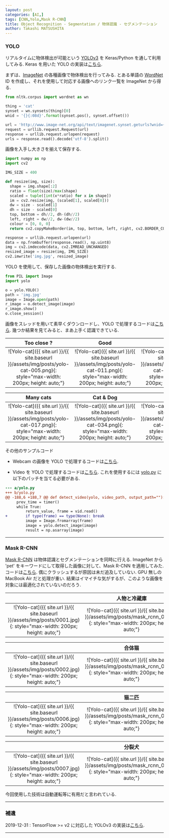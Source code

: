 ```yaml
---
layout: post
categories: [AI,]
tags: [CNN,Yolo,Mask R-CNN]
title: Object Recognition - Segmentation / 物体認識 - セグメンテーション
author: Takashi MATSUSHITA
---
```


### YOLO
リアルタイムに物体検出が可能という [YOLOv3](https://pjreddie.com/darknet/yolo/) を Keras/Python を通して利用してみる. Keras を用いた YOLO の実装は[こちら](https://github.com/qqwweee/keras-yolo3).

まずは、[ImageNet](http://www.image-net.org) の各種画像で物体検出を行ってみる. とある単語の [WordNet](https://wordnet.princeton.edu) ID を作成し、それを使用して対応する画像へのリンク一覧を ImageNet から得る.

```python
from nltk.corpus import wordnet as wn

thing = 'cat'
synset = wn.synsets(thing)[0]
wnid = '{}{:08d}'.format(synset.pos(), synset.offset())

url = 'http://www.image-net.org/api/text/imagenet.synset.geturls?wnid={}'.format(wnid)
request = urllib.request.Request(url)
response = urllib.request.urlopen(request)
urls = response.read().decode('utf-8').split()
```

画像を入手し大きさを揃えて保存する.
```python
import numpy as np
import cv2

IMG_SIZE = 400

def resize(img, size):
  shape = img.shape[:2]
  ratio = float(size)/max(shape)
  scaled = tuple([int(x*ratio) for x in shape])
  im = cv2.resize(img, (scaled[1], scaled[0]))
  dw = size - scaled[1]
  dh = size - scaled[0]
  top, bottom = dh//2, dh-(dh//2)
  left, right = dw//2, dw-(dw//2)
  colour = [0, 0, 0]
  return cv2.copyMakeBorder(im, top, bottom, left, right, cv2.BORDER_CONSTANT, value=colour)

response = urllib.request.urlopen(url)
data = np.frombuffer(response.read(), np.uint8)
img = cv2.imdecode(data, cv2.IMREAD_UNCHANGED)
resized_image = resize(img, IMG_SIZE)
cv2.imwrite('img.jpg', resized_image)
```


YOLO を使用して、保存した画像の物体検出を実行する.
```python
from PIL import Image
import yolo

o = yolo.YOLO()
path = 'img.jpg'
image = Image.open(path)
r_image = o.detect_image(image)
r_image.show()
o.close_session()
```

画像をスレッドを用いて素早くダウンロードし、YOLO で処理するコードは[こちら](https://github.com/takashi-matsushita/lab/blob/master/dnn/yolo_image.py).
幾つか結果を見てみると、まあ上手く認識できている.

Too close ? | Good | Good
:-:|:-:|:-:
![Yolo-cat]({{ site.url }}/{{ site.baseurl }}/assets/img/posts/yolo-cat-005.png){: style="max-width: 200px; height: auto;"} | ![Yolo-cat]({{ site.url }}/{{ site.baseurl }}/assets/img/posts/yolo-cat-011.png){: style="max-width: 200px; height: auto;"} | ![Yolo-cat]({{ site.url }}/{{ site.baseurl }}/assets/img/posts/yolo-cat-012.png){: style="max-width: 200px; height: auto;"}

Many cats | Cat & Dog | Good
:-:|:-:|:-:
![Yolo-cat]({{ site.url }}/{{ site.baseurl }}/assets/img/posts/yolo-cat-017.png){: style="max-width: 200px; height: auto;"} | ![Yolo-cat]({{ site.url }}/{{ site.baseurl }}/assets/img/posts/yolo-cat-034.png){: style="max-width: 200px; height: auto;"} | ![Yolo-cat]({{ site.url }}/{{ site.baseurl }}/assets/img/posts/yolo-cat-038.png){: style="max-width: 200px; height: auto;"}


その他のサンプルコード

* Webcam の画像を YOLO で処理するコードは[こちら](https://github.com/takashi-matsushita/lab/blob/master/dnn/yolo_webcam.py).

* Video を YOLO で処理するコードは[こちら](https://github.com/takashi-matsushita/lab/blob/master/dnn/yolo_video.py). これを使用するには [yolo.py](https://github.com/qqwweee/keras-yolo3/blob/e6598d13c703029b2686bc2eb8d5c09badf42992/yolo.py) に以下のパッチを当てる必要がある.

```diff
--- a/yolo.py
+++ b/yolo.py
@@ -188,6 +188,7 @@ def detect_video(yolo, video_path, output_path=""):
     prev_time = timer()
     while True:
         return_value, frame = vid.read()
+        if type(frame) == type(None): break
         image = Image.fromarray(frame)
         image = yolo.detect_image(image)
         result = np.asarray(image)
```

* * *

### Mask R-CNN
[Mask R-CNN](https://github.com/matterport/Mask_RCNN.git) は物体認識とセグメンテーションを同時に行える. ImageNet から 'pet' をキーワードにして取得した画像に対して、Mask R-CNN を適用してみた. コードは[こちら](https://github.com/takashi-matsushita/lab/blob/master/dnn/mask_rcnn.py). 偶にクラッシュするが原因は未だ追及していない. GPU 無しの MacBook Air だと処理が重い. 結果はイマイチな気がするが、このような画像を対象には最適化されていないのだろう.

 　| 人物と冷蔵庫
:-:|:-:
![Yolo-cat]({{ site.url }}/{{ site.baseurl }}/assets/img/posts/0001.jpg){: style="max-width: 200px; height: auto;"} | ![Yolo-cat]({{ site.url }}/{{ site.baseurl }}/assets/img/posts/mask_rcnn_01.jpg){: style="max-width: 200px; height: auto;"}

 　| 合体猫
:-:|:-:
![Yolo-cat]({{ site.url }}/{{ site.baseurl }}/assets/img/posts/0002.jpg){: style="max-width: 200px; height: auto;"} | ![Yolo-cat]({{ site.url }}/{{ site.baseurl }}/assets/img/posts/mask_rcnn_02.jpg){: style="max-width: 200px; height: auto;"}

 　| 猫二匹
:-:|:-:
![Yolo-cat]({{ site.url }}/{{ site.baseurl }}/assets/img/posts/0006.jpg){: style="max-width: 200px; height: auto;"} | ![Yolo-cat]({{ site.url }}/{{ site.baseurl }}/assets/img/posts/mask_rcnn_05.jpg){: style="max-width: 200px; height: auto;"}

 　| 分裂犬
:-:|:-:
![Yolo-cat]({{ site.url }}/{{ site.baseurl }}/assets/img/posts/0007.jpg){: style="max-width: 200px; height: auto;"} | ![Yolo-cat]({{ site.url }}/{{ site.baseurl }}/assets/img/posts/mask_rcnn_06.jpg){: style="max-width: 200px; height: auto;"}


今回使用した技術は自動運転等に有用だと言われている.

* * *
### 補遺

2019-12-31
: TensorFlow >= v2 に対応した YOLOv3 の実装は[こちら](https://github.com/zzh8829/yolov3-tf2).

* * *
